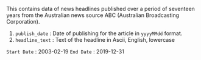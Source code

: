 This contains data of news headlines published over a period of seventeen years from the Australian news source ABC (Australian Broadcasting Corporation).

1. `publish_date` : Date of publishing for the article in `yyyyMMdd` format.
2. `headline_text` : Text of the headline in Ascii, English, lowercase


`Start Date` : 2003-02-19
`End Date` : 2019-12-31
